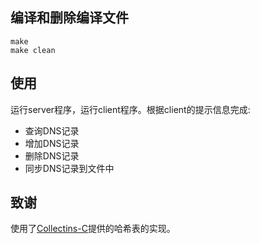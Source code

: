 ## 编译和删除编译文件
```code
make
make clean
```
## 使用
运行server程序，运行client程序。根据client的提示信息完成:
- 查询DNS记录
- 增加DNS记录
- 删除DNS记录
- 同步DNS记录到文件中
## 致谢
使用了[Collectins-C](https://github.com/srdja/Collections-C)提供的哈希表的实现。